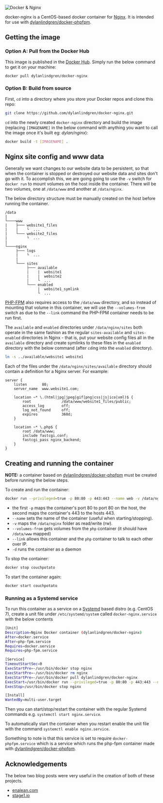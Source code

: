 ![Docker & Nginx](https://cloud.githubusercontent.com/assets/6241518/4104908/424e46f8-319b-11e4-9a2e-49a8cc49951c.jpg)

docker-nginx is a CentOS-based docker container for [Nginx](http://nginx.org). It is intended for use with [dylanlindgren/docker-phpfpm](https://github.com/dylanlindgren/docker-phpfpm).

## Getting the image
### Option A: Pull from the Docker Hub
This image is published in the [Docker Hub](https://registry.hub.docker.com/). Simply run the below command to get it on your machine:

```bash
docker pull dylanlindgren/docker-nginx
```
### Option B: Build from source
First, `cd` into a directory where you store your Docker repos and clone this repo:

```bash
git clone https://github.com/dylanlindgren/docker-nginx.git
```

`cd` into the newly created `docker-nginx` directory and build the image (replacing `[IMAGENAME]` in the below command with anything you want to call the image once it's built eg: *dylan/nginx*):

```bash
docker build -t [IMAGENAME] .
```

## Nginx site config and www data
Generally we want changes to our website data to be persistent, so that when the container is stopped or destroyed our website data and sites don't go with it. To accomplish this, we are going going to use the `-v` switch for `docker run` to mount volumes on the host inside the container. There will be two volumes, one at `/data/www` and another at `/data/nginx`.

The below directory structure must be manually created on the host before running the container.
```
/data
|
└────www
|    ├─── website1_files
|    |    └  ...
|    └─── website2_files
|         └  ...
|
└────nginx
     ├─── logs
     |    └  ...
     |
     └─── sites
          ├─── available
          |    |  website1
          |    |  website2
          |    └  ...
          └─── enabled
               |  website1_symlink
               └  ...
```
[PHP-FPM](https://github.com/dylanlindgren/docker-phpfpm) also requires access to the `/data/www` directory, and so instead of mounting that volume in this container, we will use the `--volumes-from` switch as due to the `--link` command the PHP-FPM container needs to be run first.

The `available` and `enabled` directories under `/data/nginx/sites` both operate in the same fashion as the regular `sites-available` and `sites-enabled` directories in Nginx - that is, put your website config files all in the `available` directory and create symlinks to these files in the `enabled` directory with the below command (after `cd`ing into the `enabled` directory).
```bash
ln -s ../available/website1 website1
```

Each of the files under the `/data/nginx/sites/available` directory should contain a definition for a Nginx server. For example:
```
server {
    listen       80;
    server_name  www.website1.com;

    location ~* \.(html|jpg|jpeg|gif|png|css|js|ico|xml)$ {
        root              /data/www/website1_files/public;
        access_log        off;
        log_not_found     off;
        expires           360d;
    }

    location ~* \.php$ {
        root /data/www;
        include fastcgi.conf;
        fastcgi_pass nginx_backend;
    }
}
```

## Creating and running the container
**NOTE:** a container based on [dylanlindgren/docker-phpfpm](https://github.com/dylanlindgren/docker-phpfpm) must be created before running the below steps.

To create and run the container:
```bash
docker run --privileged=true -p 80:80 -p 443:443 --name web -v /data/nginx:/data/nginx:rw --volumes-from php --link php:fpm -d dylanlindgren/docker-nginx
```
 - the first `-p` maps the container's port 80 to port 80 on the host, the second maps the container's 443 to the hosts 443.
 - `--name` sets the name of the container (useful when starting/stopping).
 - `-v` maps the `/data/nginx` folder as read/write (rw).
 - `--volumes-from`  gets volumes from the `php` container (it should have `/data/www` mapped)
 - `--link` allows this container and the `php` container to talk to each other over IP.
 - `-d` runs the container as a daemon

To stop the container:
```bash
docker stop couchpotato
```

To start the container again:
```bash
docker start couchpotato
```
### Running as a Systemd service
To run this container as a service on a [Systemd](http://www.freedesktop.org/wiki/Software/systemd/) based distro (e.g. CentOS 7), create a unit file under `/etc/systemd/system` called `docker-nginx.service` with the below contents
```bash
[Unit]
Description=Nginx Docker container (dylanlindgren/docker-nginx)
After=docker.service
After=php-fpm.service
Requires=docker.service
Requires=php-fpm.service

[Service]
TimeoutStartSec=0
ExecStartPre=-/usr/bin/docker stop nginx
ExecStartPre=-/usr/bin/docker rm nginx
ExecStartPre=-/usr/bin/docker pull dylanlindgren/docker-nginx
ExecStart=/usr/bin/docker run --privileged=true -p 80:80 -p 443:443 --name nginx -v /data/nginx:/data/nginx:rw --volumes-from phpfpm --link phpfpm:fpm dylanlindgren/docker-nginx
ExecStop=/usr/bin/docker stop nginx

[Install]
WantedBy=multi-user.target
```
Then you can start/stop/restart the container with the regular Systemd commands e.g. `systemctl start nginx.service`.

To automatically start the container when you restart enable the unit file with the command `systemctl enable nginx.service`.

Something to note is that this service is set to require `docker-phpfpm.service` which is a service which runs the php-fpm container made with  [dylanlindgren/docker-phpfpm](https://github.com/dylanlindgren/docker-phpfpm).

## Acknowledgements
The below two blog posts were very useful in the creation of both of these projects.

 - [enalean.com](http://www.enalean.com/en/Deploy-%20PHP-app-Docker-Nginx-FPM-CentOSSCL)
 - [stage1.io](http://stage1.io/blog/making-docker-containers-communicate/)

